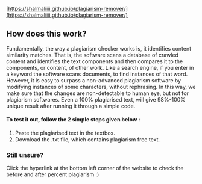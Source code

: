 [https://shalmaliiii.github.io/plagiarism-remover/](https://shalmaliiii.github.io/plagiarism-remover/)

## How does this work? 
Fundamentally, the way a plagiarism checker works is, it identifies content similarity matches. 
That is, the software scans a database of crawled content and identifies the text components and 
then compares it to the components, or content, of other work. Like a search engine, if you enter in a keyword 
the software scans documents, to find instances of that word. 
However, it is easy to surpass a non-advanced plagiarism software by modifying instances of some characters, without rephrasing.
In this way, we make sure that the changes are non-detectable to human eye, but not for plagiarism softwares.
Even a 100% plagiarised text, will give 98%-100% unique result after running it through a simple code.

#### To test it out, follow the 2 simple steps given below :
1. Paste the plagiarised text in the textbox.
2. Download the .txt file, which contains plagiarism free text.

### Still unsure?

Click the hyperlink at the bottom left corner of the website to check the before and after percent plagiarism :)
